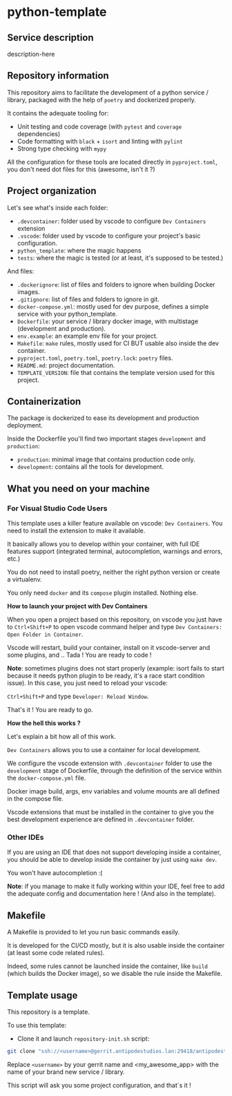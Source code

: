# python-template

## Service description

description-here

## Repository information

This repository aims to facilitate the development of a python service / library, packaged with the help of `poetry` and dockerized properly.

It contains the adequate tooling for:

- Unit testing and code coverage (with `pytest` and `coverage` dependencies)
- Code formatting with `black` + `isort` and linting with `pylint`
- Strong type checking with `mypy`

All the configuration for these tools are located directly in `pyproject.toml`, you don't need dot files for this (awesome, isn't it ?)

## Project organization

Let's see what's inside each folder:

- `.devcontainer`: folder used by vscode to configure `Dev Containers` extension
- `.vscode`: folder used by vscode to configure your project's basic configuration.
- `python_template`: where the magic happens
- `tests`: where the magic is tested (or at least, it's supposed to be tested.)

And files:

- `.dockerignore`: list of files and folders to ignore when building Docker images.
- `.gitignore`: list of files and folders to ignore in git.
- `docker-compose.yml`: mostly used for dev purpose, defines a simple service with your python_template.
- `Dockerfile`: your service / library docker image, with multistage (development and production).
- `env.example`: an example env file for your project.
- `Makefile`: `make` rules, mostly used for CI BUT usable also inside the dev container.
- `pyproject.toml`, `poetry.toml`, `poetry.lock`: `poetry` files.
- `README.md`: project documentation.
- `TEMPLATE_VERSION`: file that contains the template version used for this project.

## Containerization

The package is dockerized to ease its development and production deployment.

Inside the Dockerfile you'll find two important stages `development` and `production`:

- `production`: minimal image that contains production code only.
- `development`: contains all the tools for development.

## What you need on your machine

### For Visual Studio Code Users

This template uses a killer feature available on vscode: `Dev Containers`. You need to install the extension to make it available.

It basically allows you to develop within your container, with full IDE features support (integrated terminal, autocompletion, warnings and errors, etc.)

You do not need to install poetry, neither the right python version or create a virtualenv.

You only need `docker` and its `compose` plugin installed. Nothing else.

**How to launch your project with Dev Containers**

When you open a project based on this repository, on vscode you just have to `Ctrl+Shift+P` to open vscode command helper and type `Dev Containers: Open Folder in Container`.

Vscode will restart, build your container, install on it vscode-server and some plugins, and .. Tada ! You are ready to code !

**Note**: sometimes plugins does not start properly (example: isort fails to start because it needs python plugin to be ready, it's a race start condition issue). In this case, you just need to reload your vscode:

`Ctrl+Shift+P` and type `Developer: Reload Window`.

That's it ! You are ready to go.

**How the hell this works ?**

Let's explain a bit how all of this work.

`Dev Containers` allows you to use a container for local development.

We configure the vscode extension with `.devcontainer` folder to use the `development` stage of Dockerfile, through the definition of the service within the `docker-compose.yml` file.

Docker image build, args, env variables and volume mounts are all defined in the compose file.

Vscode extensions that must be installed in the container to give you the best development experience are defined in `.devcontainer` folder.

### Other IDEs

If you are using an IDE that does not support developing inside a container, you should be able to develop inside the container by just using `make dev`.

You won't have autocompletion :(

**Note**: if you manage to make it fully working within your IDE, feel free to add the adequate config and documentation here ! (And also in the template).

## Makefile

A Makefile is provided to let you run basic commands easily.

It is developed for the CI/CD mostly, but it is also usable inside the container (at least some code related rules).

Indeed, some rules cannot be launched inside the container, like `build` (which builds the Docker image), so we disable the rule inside the Makefile.

## Template usage

This repository is a template.

To use this template:

- Clone it and launch `repository-init.sh` script:

```bash
git clone "ssh://<username>@gerrit.antipodestudios.lan:29418/antipodestudios/python-template" <my_awesome_app> && cd <my_awesome_app> && ./scripts/repository-init.sh
```

Replace `<username>` by your gerrit name and <my_awesome_app> with the name of your brand new service / library.

This script will ask you some project configuration, and that´s it !
